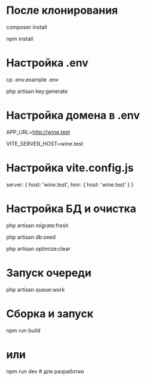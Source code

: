 # После клонирования

composer install

npm install

# Настройка .env

cp .env.example .env

php artisan key:generate

# Настройка домена в .env

APP_URL=http://wine.test

VITE_SERVER_HOST=wine.test

# Настройка vite.config.js
server: {
    host: 'wine.test',
    hmr: { host: 'wine.test' }
}

# Настройка БД и очистка
php artisan migrate:fresh

php artisan db:seed

php artisan optimize:clear

# Запуск очереди
php artisan queue:work

# Сборка и запуск

npm run build
# или

npm run dev # для разработки